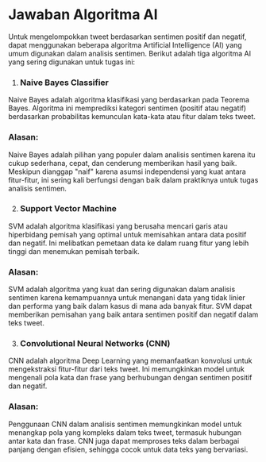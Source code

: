 # Jawaban Algoritma AI

Untuk mengelompokkan tweet berdasarkan sentimen positif dan negatif, 
dapat menggunakan beberapa algoritma Artificial Intelligence (AI) yang umum digunakan dalam analisis sentimen. 
Berikut adalah tiga algoritma AI yang sering digunakan untuk tugas ini:

1. ### Naive Bayes Classifier
Naive Bayes adalah algoritma klasifikasi yang berdasarkan pada Teorema Bayes. Algoritma ini memprediksi kategori sentimen (positif atau negatif) berdasarkan probabilitas kemunculan kata-kata atau fitur dalam teks tweet.

### Alasan: 
Naive Bayes adalah pilihan yang populer dalam analisis sentimen karena itu cukup sederhana, cepat, dan cenderung memberikan hasil yang baik. Meskipun dianggap "naif" karena asumsi independensi yang kuat antara fitur-fitur, ini sering kali berfungsi dengan baik dalam praktiknya untuk tugas analisis sentimen.

2. ### Support Vector Machine

SVM adalah algoritma klasifikasi yang berusaha mencari garis atau hiperbidang pemisah yang optimal untuk memisahkan antara data positif dan negatif. Ini melibatkan pemetaan data ke dalam ruang fitur yang lebih tinggi dan menemukan pemisah terbaik.

### Alasan: 
SVM adalah algoritma yang kuat dan sering digunakan dalam analisis sentimen karena kemampuannya untuk menangani data yang tidak linier dan performa yang baik dalam kasus di mana ada banyak fitur. SVM dapat memberikan pemisahan yang baik antara sentimen positif dan negatif dalam teks tweet.

3. ### Convolutional Neural Networks (CNN)
CNN adalah algoritma Deep Learning yang memanfaatkan konvolusi untuk mengekstraksi fitur-fitur dari teks tweet. Ini memungkinkan model untuk mengenali pola kata dan frase yang berhubungan dengan sentimen positif dan negatif.

### Alasan: 
Penggunaan CNN dalam analisis sentimen memungkinkan model untuk menangkap pola yang kompleks dalam teks tweet, termasuk hubungan antar kata dan frase. CNN juga dapat memproses teks dalam berbagai panjang dengan efisien, sehingga cocok untuk data teks yang bervariasi.